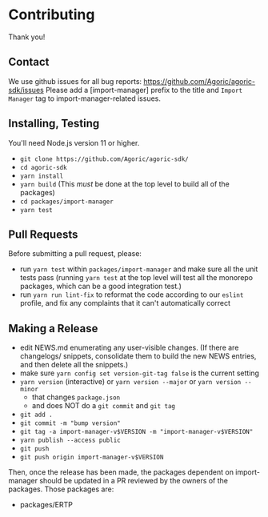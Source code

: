 # Contributing

Thank you!

## Contact

We use github issues for all bug reports:
https://github.com/Agoric/agoric-sdk/issues Please add a [import-manager]
prefix to the title and `Import Manager` tag to import-manager-related issues.

## Installing, Testing

You'll need Node.js version 11 or higher. 

* `git clone https://github.com/Agoric/agoric-sdk/`
* `cd agoric-sdk`
* `yarn install`
* `yarn build` (This *must* be done at the top level to build all of
  the packages)
* `cd packages/import-manager`
* `yarn test`

## Pull Requests

Before submitting a pull request, please:

* run `yarn test` within `packages/import-manager` and make sure all the unit
  tests pass (running `yarn test` at the top level will test all the
  monorepo packages, which can be a good integration test.)
* run `yarn run lint-fix` to reformat the code according to our
  `eslint` profile, and fix any complaints that it can't automatically
  correct

## Making a Release

* edit NEWS.md enumerating any user-visible changes. (If there are
  changelogs/ snippets, consolidate them to build the new NEWS
  entries, and then delete all the snippets.)
* make sure `yarn config set version-git-tag false` is the current
  setting
* `yarn version` (interactive) or `yarn version --major` or `yarn version --minor`
  * that changes `package.json`
  * and does NOT do a `git commit` and `git tag`
* `git add .`
* `git commit -m "bump version"`
* `git tag -a import-manager-v$VERSION -m "import-manager-v$VERSION"`
* `yarn publish --access public`
* `git push`
* `git push origin import-manager-v$VERSION`

Then, once the release has been made, the packages dependent on import-manager
should be updated in a PR reviewed by the owners of the packages.
Those packages are:
* packages/ERTP
